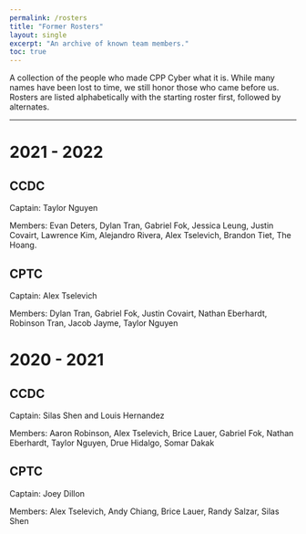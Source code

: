 ```yaml
---
permalink: /rosters
title: "Former Rosters"
layout: single
excerpt: "An archive of known team members."
toc: true
---
```

A collection of the people who made CPP Cyber what it is. While many names have been lost to time, we still honor those who came before us. Rosters are listed alphabetically with the starting roster first, followed by alternates.

---

# 2021 - 2022

## CCDC
Captain: Taylor Nguyen

Members: Evan Deters, Dylan Tran, Gabriel Fok, Jessica Leung, Justin Covairt, Lawrence Kim, Alejandro Rivera, Alex Tselevich, Brandon Tiet, The Hoang.

## CPTC
Captain: Alex Tselevich

Members: Dylan Tran, Gabriel Fok, Justin Covairt, Nathan Eberhardt, Robinson Tran, Jacob Jayme, Taylor Nguyen 

# 2020 - 2021

## CCDC
Captain: Silas Shen and Louis Hernandez

Members: Aaron Robinson, Alex Tselevich, Brice Lauer, Gabriel Fok, Nathan Eberhardt, Taylor Nguyen, Drue Hidalgo, Somar Dakak

## CPTC
Captain: Joey Dillon

Members: Alex Tselevich, Andy Chiang, Brice Lauer, Randy Salzar, Silas Shen